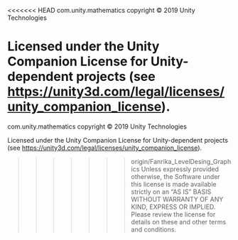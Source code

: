 <<<<<<< HEAD
com.unity.mathematics copyright © 2019 Unity Technologies

Licensed under the Unity Companion License for Unity-dependent projects (see https://unity3d.com/legal/licenses/unity_companion_license).
=======
com.unity.mathematics copyright © 2019 Unity Technologies

Licensed under the Unity Companion License for Unity-dependent projects (see https://unity3d.com/legal/licenses/unity_companion_license).
>>>>>>> origin/Fanrika_LevelDesing_Graphics
Unless expressly provided otherwise, the Software under this license is made available strictly on an “AS IS” BASIS WITHOUT WARRANTY OF ANY KIND, EXPRESS OR IMPLIED. Please review the license for details on these and other terms and conditions.